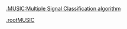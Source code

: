 <!-- Google tag (gtag.js) -->
<script async src="https://www.googletagmanager.com/gtag/js?id=G-V3E68S0VG4"></script>
<script>
  window.dataLayer = window.dataLayer || [];
  function gtag(){dataLayer.push(arguments);}
  gtag('js', new Date());

  gtag('config', 'G-V3E68S0VG4');
</script>


[.MUSIC:Multiple Signal Classification algorithm](/MUSIC-Multiple-Signal-Classification.html) 

[.rootMUSIC](/rootMUSIC.html) 

